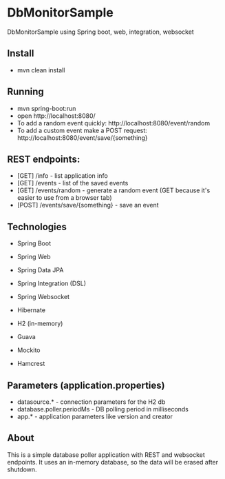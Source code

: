 # DbMonitorSample
DbMonitorSample using Spring boot, web, integration, websocket

## Install
* mvn clean install

## Running
* mvn spring-boot:run
* open http://localhost:8080/
* To add a random event quickly: http://localhost:8080/event/random
* To add a custom event make a POST request: http://localhost:8080/event/save/{something}


## REST endpoints:
* [GET]  /info - list application info
* [GET]  /events - list of the saved events
* [GET]  /events/random - generate a random event (GET because it's easier to use from a browser tab)
* [POST] /events/save/{something} - save an event

## Technologies
* Spring Boot
* Spring Web
* Spring Data JPA
* Spring Integration (DSL)
* Spring Websocket

* Hibernate
* H2 (in-memory)

* Guava

* Mockito
* Hamcrest

## Parameters (application.properties)

* datasource.* - connection parameters for the H2 db
* database.poller.periodMs - DB polling period in milliseconds
* app.* - application parameters like version and creator

## About
This is a simple database poller application with REST and websocket endpoints.
It uses an in-memory database, so the data will be erased after shutdown.
